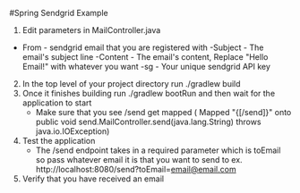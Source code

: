 #Spring Sendgrid Example 

1. Edit parameters in MailController.java
  - From - sendgrid email that you are registered with
  -Subject - The email's subject line
  -Content - The email's content, Replace "Hello Email!" with whatever you want
  -sg - Your unique sendgrid API key

2. In the top level of your project directory run ./gradlew build
3. Once it finishes building run ./gradlew bootRun and then wait for the application to start
	- Make sure that you see /send get mapped ( Mapped "{[/send]}" onto public void send.MailController.send(java.lang.String) throws java.io.IOException)
4. Test the application
	- The /send endpoint takes in a required parameter which is toEmail so pass whatever email it is that you want to send to
	ex. http://localhost:8080/send?toEmail=email@email.com
5. Verify that you have received an email

